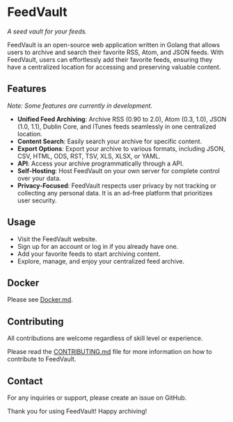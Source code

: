 # FeedVault

_A seed vault for your feeds._

FeedVault is an open-source web application written in Golang that allows users to archive and search their favorite RSS, Atom, and JSON feeds. With FeedVault, users can effortlessly add their favorite feeds, ensuring they have a centralized location for accessing and preserving valuable content.

## Features

_Note: Some features are currently in development._

- **Unified Feed Archiving**: Archive RSS (0.90 to 2.0), Atom (0.3, 1.0), JSON (1.0, 1.1), Dublin Core, and ITunes feeds seamlessly in one centralized location.
- **Content Search**: Easily search your archive for specific content.
- **Export Options**: Export your archive to various formats, including JSON, CSV, HTML, ODS, RST, TSV, XLS, XLSX, or YAML.
- **API**: Access your archive programmatically through a API.
- **Self-Hosting**: Host FeedVault on your own server for complete control over your data.
- **Privacy-Focused**: FeedVault respects user privacy by not tracking or collecting any personal data. It is an ad-free platform that prioritizes user security.

## Usage

- Visit the FeedVault website.
- Sign up for an account or log in if you already have one.
- Add your favorite feeds to start archiving content.
- Explore, manage, and enjoy your centralized feed archive.

## Docker

Please see [Docker.md](Docker.md).

## Contributing

All contributions are welcome regardless of skill level or experience.

Please read the [CONTRIBUTING.md](CONTRIBUTING.md) file for more information on how to contribute to FeedVault.

## Contact

For any inquiries or support, please create an issue on GitHub.

Thank you for using FeedVault! Happy archiving!
